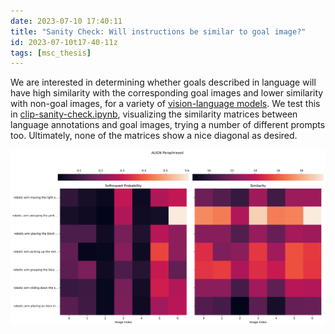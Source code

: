 ```yaml
---
date: 2023-07-10 17:40:11
title: "Sanity Check: Will instructions be similar to goal image?"
id: 2023-07-10t17-40-11z
tags: [msc_thesis]
---
```


We are interested in determining whether goals described in language will have
high similarity with the corresponding goal images and lower similarity with
non-goal images, for a variety of
[vision-language models](./2023-04-17t11-14-27z.md). We test this in
[clip-sanity-check.ipynb](https://github.com/thesofakillers/thesis/blob/main/notebooks/clip-sanity-check.ipynb),
visualizing the similarity matrices between language annotations and goal
images, trying a number of different prompts too. Ultimately, none of the
matrices show a nice diagonal as desired.

![](./images/calvin_single-image-check.png)
